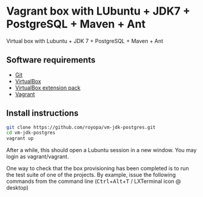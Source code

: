 Vagrant box with LUbuntu + JDK7 + PostgreSQL + Maven + Ant
===========

Virtual box with Lubuntu + JDK 7 + PostgreSQL + Maven + Ant

Software requirements
---------------------

* [Git](http://git-scm.com/book/en/v2/Getting-Started-Installing-Git)
* [VirtualBox](https://www.virtualbox.org/wiki/Downloads)
* [VirtualBox extension pack](https://www.virtualbox.org/wiki/Downloads)
* [Vagrant](https://www.vagrantup.com/downloads.html)


Install instructions
---------------

~~~bash
git clone https://github.com/royopa/vm-jdk-postgres.git
cd vm-jdk-postgres
vagrant up
~~~

After a while, this should open a Lubuntu session in a new window. You may login as vagrant/vagrant.

One way to check that the box provisioning has been completed is to run the test suite of one of the projects. By example, issue the following commands from the command line (<kbd>Ctrl</kbd>+<kbd>Alt</kbd>+<kbd>T</kbd> / LXTerminal icon @ desktop)

